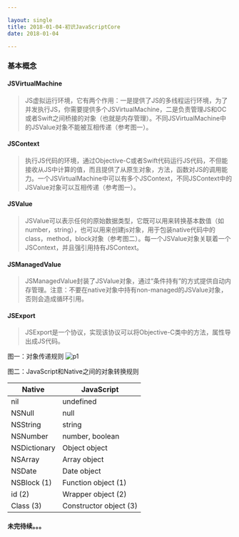 ```yaml
---

layout: single
title: 2018-01-04-初识JavaScriptCore
date: 2018-01-04

---
```


### 基本概念

#### <a name="https://developer.apple.com/documentation/javascriptcore/jsvirtualmachine">JSVirtualMachine</a>

> JS虚拟运行环境，它有两个作用：一是提供了JS的多线程运行环境，为了并发执行JS，你需要提供多个JSVirtualMachine，二是负责管理JS和OC或者Swift之间桥接的对象（也就是内存管理）。不同JSVirtualMachine中的JSValue对象不能被互相传递（参考图一）。

#### <a name="https://developer.apple.com/documentation/javascriptcore/jscontext">JSContext</a>

> 执行JS代码的环境，通过Objective-C或者Swift代码运行JS代码，不但能接收从JS中计算的值，而且提供了从原生对象，方法，函数对JS的调用能力。一个JSVirtualMachine中可以有多个JSContext，不同JSContext中的JSValue对象可以互相传递（参考图一）。

#### <a name="https://developer.apple.com/documentation/javascriptcore/jsvalue">JSValue</a>

> JSValue可以表示任何的原始数据类型，它既可以用来转换基本数值（如number，string），也可以用来创建js对象，用于包装native代码中的class，method，block对象（参考图二）。每一个JSValue对象关联着一个JSContext，并且强引用持有JSContext。

#### <a name="https://developer.apple.com/documentation/javascriptcore/jsmanagedvalue"> JSManagedValue </a>

> JSManagedValue封装了JSValue对象，通过“条件持有”的方式提供自动内存管理。注意：不要在native对象中持有non-managed的JSValue对象，否则会造成循环引用。

#### <a name="https://developer.apple.com/documentation/javascriptcore/jsexport"> JSExport</a>

> JSExport是一个协议，实现该协议可以将Objective-C类中的方法，属性导出成JS代码。

图一：对象传递规则
![p1](https://koenig-media.raywenderlich.com/uploads/2016/02/javascriptcore.png)

图二：JavaScript和Native之间的对象转换规则

Native  | JavaScript
------------- | -------------
 nil         |     undefined
NSNull       |        null
NSString      |       string
NSNumber      |   number, boolean
NSDictionary    |   Object object
NSArray       |    Array object
NSDate       |     Date object
NSBlock (1)   |   Function object (1)
  id (2)     |   Wrapper object (2)
Class (3)    | Constructor object (3)

#### 未完待续。。。